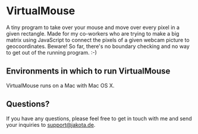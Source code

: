 VirtualMouse
============

A tiny program to take over your mouse and move over every pixel in a given rectangle.
Made for my co-workers who are trying to make a big matrix using JavaScript to connect the pixels of a given webcam picture to geocoordinates.
Beware! So far, there's no boundary checking and no way to get out of the running program. :-)


Environments in which to run VirtualMouse
-----------------------------------------

VirtualMouse runs on a Mac with Mac OS X. 


Questions?
----------

If you have any questions, please feel free to get in touch with me and send your inquiries to support@jakota.de.